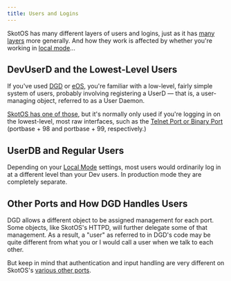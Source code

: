 ```yaml
---
title: Users and Logins
---
```


SkotOS has many different layers of users and logins, just as it has [many layers]() more generally. And how they work is affected by whether you're working in [local mode](Local_Mode.md)...

## DevUserD and the Lowest-Level Users

If you've used [DGD](https://ChatTheatre.github.io/lpc-doc) or [eOS](https://ChatTheatre.github.io/eOS-Doc), you're familiar with a low-level, fairly simple system of users, probably involving registering a UserD &mdash; that is, a user-managing object, referred to as a User Daemon.

[SkotOS has one of those](https://github.com/ChatTheatre/SkotOS/blob/master/skoot/usr/System/sys/devuserd.c), but it's normally only used if you're logging in on the lowest-level, most raw interfaces, such as the [Telnet Port or Binary Port](Skotos_Ports.md) (portbase + 98 and portbase + 99, respectively.)

## UserDB and Regular Users

Depending on your [Local Mode](Local_Mode.md) settings, most users would ordinarily log in at a different level than your Dev users. In production mode they are completely separate.

## Other Ports and How DGD Handles Users

DGD allows a different object to be assigned management for each port. Some objects, like SkotOS's HTTPD, will further delegate some of that management. As a result, a "user" as referred to in DGD's code may be quite different from what you or I would call a user when we talk to each other.

But keep in mind that authentication and input handling are very different on SkotOS's [various other ports](SkotOS_ports.md).
